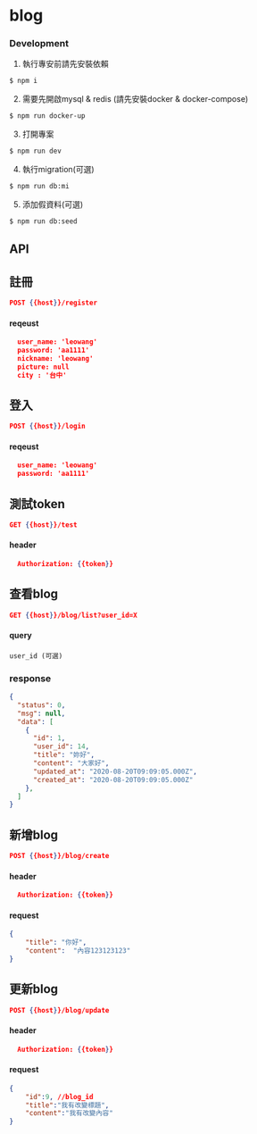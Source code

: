 # blog

### Development
1. 執行專安前請先安裝依賴

```bash
$ npm i
```

2. 需要先開啟mysql & redis (請先安裝docker & docker-compose)

```bash
$ npm run docker-up
```
3. 打開專案

```bash
$ npm run dev
```

4. 執行migration(可選)
```bash
$ npm run db:mi
```
5. 添加假資料(可選)
```bash
$ npm run db:seed
```


## API

## 註冊

```json
POST {{host}}/register
```
#### reqeust
```json
  user_name: 'leowang'
  password: 'aa1111'
  nickname: 'leowang'
  picture: null
  city : '台中'
```

## 登入

```json
POST {{host}}/login
```
#### reqeust
```json
  user_name: 'leowang'
  password: 'aa1111'
```

## 測試token

```json
GET {{host}}/test
```

#### header 
```json
  Authorization: {{token}}
```


## 查看blog

```json
GET {{host}}/blog/list?user_id=X
```
#### query 
```
user_id (可選)

```

### response
```json
{
  "status": 0,
  "msg": null,
  "data": [
    {
      "id": 1,
      "user_id": 14,
      "title": "妳好",
      "content": "大家好",
      "updated_at": "2020-08-20T09:09:05.000Z",
      "created_at": "2020-08-20T09:09:05.000Z"
    },
  ]
}
```

## 新增blog

```json
POST {{host}}/blog/create
```

#### header 
```json
  Authorization: {{token}}
```

#### request
```json
{
    "title": "你好",
    "content":  "內容123123123"
}
```


## 更新blog

```json
POST {{host}}/blog/update
```

#### header 
```json
  Authorization: {{token}}
```

#### request
```json
{
    "id":9, //blog_id
    "title":"我有改變標題",
    "content":"我有改變內容"
}
```


